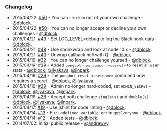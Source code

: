 ### Changelog

* 2015/04/22: [#50](https://github.com/andrewvy/slack-pongbot/issues/33) - You can `chicken` out of your own challenge - [@dblock](https://github.com/dblock).
* 2015/04/22: [#50](https://github.com/andrewvy/slack-pongbot/issues/50) - You can no longer accept or decline your own challenges - [@dblock](https://github.com/dblock).
* 2015/04/21: [#49](https://github.com/andrewvy/slack-pongbot/pull/49) - Set LOG_LEVEL=debug to log the Slack hook data - [@dblock](https://github.com/dblock).
* 2015/04/21: [#48](https://github.com/andrewvy/slack-pongbot/pull/48) - Use shrinkwrap and lock at node 10.x - [@dblock](https://github.com/dblock).
* 2015/04/21: [#43](https://github.com/andrewvy/slack-pongbot/pull/43) - Unwrap callback hell with Q - [@dblock](https://github.com/dblock).
* 2015/04/19: [#32](https://github.com/andrewvy/slack-pongbot/issues/32) - You can no longer challenge yourself - [@dblock](https://github.com/dblock).
* 2015/04/19: [#29](https://github.com/andrewvy/slack-pongbot/pull/29) - Added `pongbot new_season <secret>` to reset all user stats - [@dblock](https://github.com/dblock), [@ilyakava](https://github.com/ilyakava), [@jinpark](https://github.com/jinpark).
* 2015/04/19: [#29](https://github.com/andrewvy/slack-pongbot/pull/29) - The `pongbot reset <username>` command now requires a secret - [@dblock](https://github.com/dblock), [@ilyakava](https://github.com/ilyakava).
* 2015/04/19: [#29](https://github.com/andrewvy/slack-pongbot/pull/29) - Admin no-longer hard-coded, set `ADMIN_SECRET` - [@dblock](https://github.com/dblock), [@ilyakava](https://github.com/ilyakava), [@jinpark](https://github.com/jinpark).
* 2015/04/19: [#28](https://github.com/andrewvy/slack-pongbot/pull/28) - Accept both challenge `single(s)` and `double(s)` - [@dblock](https://github.com/dblock), [@ilyakava](https://github.com/ilyakava), [@jinpark](https://github.com/jinpark).
* 2015/04/17: [#19](https://github.com/andrewvy/slack-pongbot/pull/19) - Use jshint for code linting - [@dblock](https://github.com/dblock).
* 2015/04/14: [#13](https://github.com/andrewvy/slack-pongbot/pull/13) - Fix: `undefined variable err` in `getEveryone` - [@dblock](https://github.com/dblock).
* 2015/04/14: [#12](https://github.com/andrewvy/slack-pongbot/pull/12) - Added tests - [@dblock](https://github.com/dblock).
* 2014/07/02: Initial public release - [@andrewvy](https://github.com/andrewvy).
